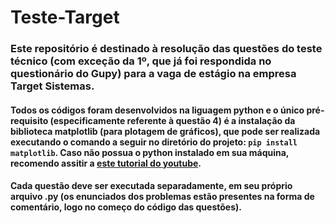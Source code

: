 # Teste-Target
### Este repositório é destinado à resolução das questões do teste técnico (com exceção da 1º, que já foi respondida no questionário do Gupy) para a vaga de estágio na empresa Target Sistemas.
#### Todos os códigos foram desenvolvidos na liguagem python e o único pré-requisito (especificamente referente à questão 4) é a instalação da biblioteca matplotlib (para plotagem de gráficos), que pode ser realizada executando o comando a seguir no diretório do projeto: `pip install matplotlib`. Caso não possua o python instalado em sua máquina, recomendo assitir a [este tutorial do youtube](https://www.youtube.com/watch?v=R9dLGLVqK9Q).

#### Cada questão deve ser executada separadamente, em seu próprio arquivo .py (os enunciados dos problemas estão presentes na forma de comentário, logo no começo do código das questões).
